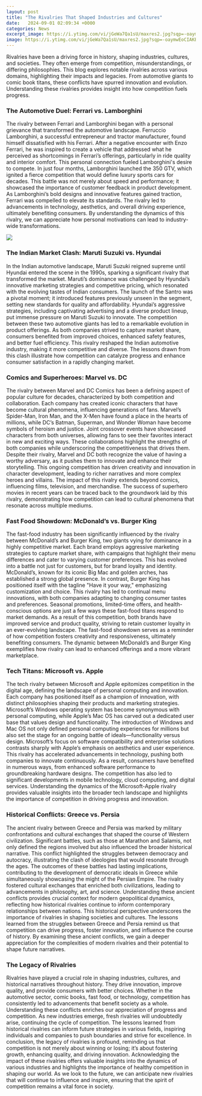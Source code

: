 ```yaml
---
layout: post
title: "The Rivalries That Shaped Industries and Cultures"
date:   2024-09-01 02:09:34 +0000
categories: News
excerpt_image: https://i.ytimg.com/vi/jGeWa7Qa1sU/maxres2.jpg?sqp=-oaymwEoCIAKENAF8quKqQMcGADwAQH4AbYIgAKAD4oCDAgAEAEYEyA3KH8wDw==&amp;rs=AOn4CLDp_AW4Mu4c5-iGZIvIcp8HupDQLQ
image: https://i.ytimg.com/vi/jGeWa7Qa1sU/maxres2.jpg?sqp=-oaymwEoCIAKENAF8quKqQMcGADwAQH4AbYIgAKAD4oCDAgAEAEYEyA3KH8wDw==&amp;rs=AOn4CLDp_AW4Mu4c5-iGZIvIcp8HupDQLQ
---
```


Rivalries have been a driving force in history, shaping industries, cultures, and societies. They often emerge from competition, misunderstandings, or differing philosophies. This blog explores notable rivalries across various domains, highlighting their impacts and legacies. From automotive giants to comic book titans, these conflicts have spurred innovation and evolution. Understanding these rivalries provides insight into how competition fuels progress.
### The Automotive Duel: Ferrari vs. Lamborghini
The rivalry between Ferrari and Lamborghini began with a personal grievance that transformed the automotive landscape. Ferruccio Lamborghini, a successful entrepreneur and tractor manufacturer, found himself dissatisfied with his Ferrari. After a negative encounter with Enzo Ferrari, he was inspired to create a vehicle that addressed what he perceived as shortcomings in Ferrari’s offerings, particularly in ride quality and interior comfort. This personal connection fueled Lamborghini's desire to compete.
In just four months, Lamborghini launched the 350 GTV, which ignited a fierce competition that would define luxury sports cars for decades. This battle was not merely about speed and performance; it showcased the importance of customer feedback in product development. As Lamborghini’s bold designs and innovative features gained traction, Ferrari was compelled to elevate its standards. The rivalry led to advancements in technology, aesthetics, and overall driving experience, ultimately benefiting consumers. By understanding the dynamics of this rivalry, we can appreciate how personal motivations can lead to industry-wide transformations.

![](https://i.ytimg.com/vi/jGeWa7Qa1sU/maxres2.jpg?sqp=-oaymwEoCIAKENAF8quKqQMcGADwAQH4AbYIgAKAD4oCDAgAEAEYEyA3KH8wDw==&amp;rs=AOn4CLDp_AW4Mu4c5-iGZIvIcp8HupDQLQ)
### The Indian Market Clash: Maruti Suzuki vs. Hyundai
In the Indian automotive landscape, Maruti Suzuki reigned supreme until Hyundai entered the scene in the 1990s, sparking a significant rivalry that transformed the market. Maruti’s dominance was challenged by Hyundai’s innovative marketing strategies and competitive pricing, which resonated with the evolving tastes of Indian consumers. The launch of the Santro was a pivotal moment; it introduced features previously unseen in the segment, setting new standards for quality and affordability.
Hyundai’s aggressive strategies, including captivating advertising and a diverse product lineup, put immense pressure on Maruti Suzuki to innovate. The competition between these two automotive giants has led to a remarkable evolution in product offerings. As both companies strived to capture market share, consumers benefited from improved choices, enhanced safety features, and better fuel efficiency. This rivalry reshaped the Indian automotive industry, making it more competitive and diverse. The lessons drawn from this clash illustrate how competition can catalyze progress and enhance consumer satisfaction in a rapidly changing market.
### Comics and Superheroes: Marvel vs. DC
The rivalry between Marvel and DC Comics has been a defining aspect of popular culture for decades, characterized by both competition and collaboration. Each company has created iconic characters that have become cultural phenomena, influencing generations of fans. Marvel’s Spider-Man, Iron Man, and the X-Men have found a place in the hearts of millions, while DC’s Batman, Superman, and Wonder Woman have become symbols of heroism and justice.
Joint crossover events have showcased characters from both universes, allowing fans to see their favorites interact in new and exciting ways. These collaborations highlight the strengths of both companies while underscoring the competitiveness that drives them. Despite their rivalry, Marvel and DC both recognize the value of having a worthy adversary, as it pushes them to innovate and enhance their storytelling.
This ongoing competition has driven creativity and innovation in character development, leading to richer narratives and more complex heroes and villains. The impact of this rivalry extends beyond comics, influencing films, television, and merchandise. The success of superhero movies in recent years can be traced back to the groundwork laid by this rivalry, demonstrating how competition can lead to cultural phenomena that resonate across multiple mediums.
### Fast Food Showdown: McDonald’s vs. Burger King
The fast-food industry has been significantly influenced by the rivalry between McDonald’s and Burger King, two giants vying for dominance in a highly competitive market. Each brand employs aggressive marketing strategies to capture market share, with campaigns that highlight their menu differences and cater to varying customer preferences. This has evolved into a battle not just for customers, but for brand loyalty and identity.
McDonald’s, known for its iconic Big Mac and golden arches, has established a strong global presence. In contrast, Burger King has positioned itself with the tagline "Have it your way," emphasizing customization and choice. This rivalry has led to continual menu innovations, with both companies adapting to changing consumer tastes and preferences. Seasonal promotions, limited-time offers, and health-conscious options are just a few ways these fast-food titans respond to market demands.
As a result of this competition, both brands have improved service and product quality, striving to retain customer loyalty in an ever-evolving landscape. The fast-food showdown serves as a reminder of how competition fosters creativity and responsiveness, ultimately benefiting consumers. The dynamic between McDonald’s and Burger King exemplifies how rivalry can lead to enhanced offerings and a more vibrant marketplace.
### Tech Titans: Microsoft vs. Apple
The tech rivalry between Microsoft and Apple epitomizes competition in the digital age, defining the landscape of personal computing and innovation. Each company has positioned itself as a champion of innovation, with distinct philosophies shaping their products and marketing strategies. Microsoft’s Windows operating system has become synonymous with personal computing, while Apple’s Mac OS has carved out a dedicated user base that values design and functionality.
The introduction of Windows and Mac OS not only defined personal computing experiences for millions but also set the stage for an ongoing battle of ideals—functionality versus design. Microsoft’s focus on software compatibility and enterprise solutions contrasts sharply with Apple’s emphasis on aesthetics and user experience. This rivalry has accelerated advancements in technology, pushing both companies to innovate continuously.
As a result, consumers have benefited in numerous ways, from enhanced software performance to groundbreaking hardware designs. The competition has also led to significant developments in mobile technology, cloud computing, and digital services. Understanding the dynamics of the Microsoft-Apple rivalry provides valuable insights into the broader tech landscape and highlights the importance of competition in driving progress and innovation.
### Historical Conflicts: Greece vs. Persia
The ancient rivalry between Greece and Persia was marked by military confrontations and cultural exchanges that shaped the course of Western civilization. Significant battles, such as those at Marathon and Salamis, not only defined the regions involved but also influenced the broader historical narrative. This conflict highlighted the struggles between democracy and autocracy, illustrating the clash of ideologies that would resonate through the ages.
The outcomes of these battles had lasting implications, contributing to the development of democratic ideals in Greece while simultaneously showcasing the might of the Persian Empire. The rivalry fostered cultural exchanges that enriched both civilizations, leading to advancements in philosophy, art, and science. Understanding these ancient conflicts provides crucial context for modern geopolitical dynamics, reflecting how historical rivalries continue to inform contemporary relationships between nations.
This historical perspective underscores the importance of rivalries in shaping societies and cultures. The lessons learned from the struggles between Greece and Persia remind us that competition can drive progress, foster innovation, and influence the course of history. By examining these ancient conflicts, we gain a deeper appreciation for the complexities of modern rivalries and their potential to shape future narratives.
### The Legacy of Rivalries
Rivalries have played a crucial role in shaping industries, cultures, and historical narratives throughout history. They drive innovation, improve quality, and provide consumers with better choices. Whether in the automotive sector, comic books, fast food, or technology, competition has consistently led to advancements that benefit society as a whole.
Understanding these conflicts enriches our appreciation of progress and competition. As new industries emerge, fresh rivalries will undoubtedly arise, continuing the cycle of competition. The lessons learned from historical rivalries can inform future strategies in various fields, inspiring individuals and companies to push boundaries and strive for excellence.
In conclusion, the legacy of rivalries is profound, reminding us that competition is not merely about winning or losing; it’s about fostering growth, enhancing quality, and driving innovation. Acknowledging the impact of these rivalries offers valuable insights into the dynamics of various industries and highlights the importance of healthy competition in shaping our world. As we look to the future, we can anticipate new rivalries that will continue to influence and inspire, ensuring that the spirit of competition remains a vital force in society.
